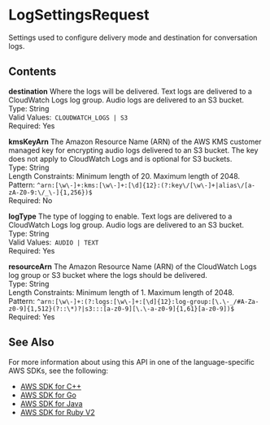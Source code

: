 # LogSettingsRequest<a name="API_LogSettingsRequest"></a>

Settings used to configure delivery mode and destination for conversation logs\.

## Contents<a name="API_LogSettingsRequest_Contents"></a>

 **destination**   <a name="lex-Type-LogSettingsRequest-destination"></a>
Where the logs will be delivered\. Text logs are delivered to a CloudWatch Logs log group\. Audio logs are delivered to an S3 bucket\.  
Type: String  
Valid Values:` CLOUDWATCH_LOGS | S3`   
Required: Yes

 **kmsKeyArn**   <a name="lex-Type-LogSettingsRequest-kmsKeyArn"></a>
The Amazon Resource Name \(ARN\) of the AWS KMS customer managed key for encrypting audio logs delivered to an S3 bucket\. The key does not apply to CloudWatch Logs and is optional for S3 buckets\.  
Type: String  
Length Constraints: Minimum length of 20\. Maximum length of 2048\.  
Pattern: `^arn:[\w\-]+:kms:[\w\-]+:[\d]{12}:(?:key\/[\w\-]+|alias\/[a-zA-Z0-9:\/_\-]{1,256})$`   
Required: No

 **logType**   <a name="lex-Type-LogSettingsRequest-logType"></a>
The type of logging to enable\. Text logs are delivered to a CloudWatch Logs log group\. Audio logs are delivered to an S3 bucket\.  
Type: String  
Valid Values:` AUDIO | TEXT`   
Required: Yes

 **resourceArn**   <a name="lex-Type-LogSettingsRequest-resourceArn"></a>
The Amazon Resource Name \(ARN\) of the CloudWatch Logs log group or S3 bucket where the logs should be delivered\.  
Type: String  
Length Constraints: Minimum length of 1\. Maximum length of 2048\.  
Pattern: `^arn:[\w\-]+:(?:logs:[\w\-]+:[\d]{12}:log-group:[\.\-_/#A-Za-z0-9]{1,512}(?::\*)?|s3:::[a-z0-9][\.\-a-z0-9]{1,61}[a-z0-9])$`   
Required: Yes

## See Also<a name="API_LogSettingsRequest_SeeAlso"></a>

For more information about using this API in one of the language\-specific AWS SDKs, see the following:
+  [AWS SDK for C\+\+](https://docs.aws.amazon.com/goto/SdkForCpp/lex-models-2017-04-19/LogSettingsRequest) 
+  [AWS SDK for Go](https://docs.aws.amazon.com/goto/SdkForGoV1/lex-models-2017-04-19/LogSettingsRequest) 
+  [AWS SDK for Java](https://docs.aws.amazon.com/goto/SdkForJava/lex-models-2017-04-19/LogSettingsRequest) 
+  [AWS SDK for Ruby V2](https://docs.aws.amazon.com/goto/SdkForRubyV2/lex-models-2017-04-19/LogSettingsRequest) 